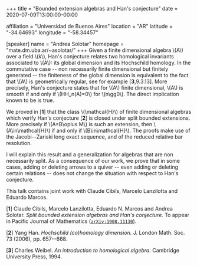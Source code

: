 +++
title = "Bounded extension algebras and Han's conjecture"
date = 2020-07-09T13:00:00-00:00

affiliation = "Universidad de Buenos Aires"
location = "AR"
latitude = "-34.64693"
longitude = "-58.34457"

[speaker]
  name = "Andrea Solotar"
  homepage = "mate.dm.uba.ar/~asolotar/"
+++
Given a finite dimensional algebra \\(A\\) over a field \\(k\\), Han's conjecture relates two homological invariants associated to \\(A\\):
its global dimension and its Hochschild homology. In the commutative case -- non necessarily finite dimensional but finitely generated -- the finiteness of the global dimension is equivalent to the fact that \\(A\\) is geometrically regular, see for example [**3**,9.3.13].
More precisely, Han's conjecture states that for \\(A\\) finite dimensional, \\(A\\) is smooth if and only if \\(HH_n(A)=0\\) for \\(n\gg0\\). The direct implication known to be is true.

We proved in [**1**] that the class \\(\mathcal{H}\\) of finite dimensional algebras  which verify Han's conjecture [**2**] is closed under split bounded extensions. More precisely if \\(A=B\oplus M\\) is such an extension, then \\(A\in\mathcal{H}\\) if and only if \\(B\in\mathcal{H}\\). The proofs make use of the Jacobi--Zariski long exact sequence, and of the reduced relative bar resolution.

I will explain this result and a generalization for algebras that are non necessarily split.
As a consequence of our work, we prove that in some cases, adding or deleting arrows to a quiver -- even adding or deleting certain relations --
does not change the situation with respect to Han's conjecture. 

This talk contains joint work with Claude Cibils, Marcelo Lanzilotta and Eduardo Marcos.

[**1**] Claude Cibils, Marcelo Lanzilotta, Eduardo N. Marcos and Andrea Solotar. _Split bounded extension algebras and Han's conjecture._ To appear in Pacific Journal of Mathematics ([`arXiv:1908.11130`](https://arxiv.org/abs/1908.11130)).

[**2**] Yang Han. _Hochschild (co)homology dimension._ J. London Math. Soc. 73 (2006), pp. 657--668.

[**3**] Charles Weibel. _An introduction to homological algebra._ Cambridge University Press, 1994.
